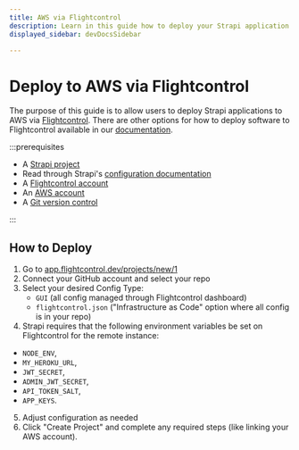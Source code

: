 ```yaml
---
title: AWS via Flightcontrol
description: Learn in this guide how to deploy your Strapi application on Flightcontrol.
displayed_sidebar: devDocsSidebar

---
```


# Deploy to AWS via Flightcontrol

The purpose of this guide is to allow users to deploy Strapi applications to AWS via [Flightcontrol](https://www.flightcontrol.dev/?ref=strapi). There are other options for how to deploy software to Flightcontrol available in our [documentation](https://www.flightcontrol.dev/docs?ref=strapi).

:::prerequisites

* A [Strapi project](/dev-docs/quick-start)
* Read through Strapi's [configuration documentation](/dev-docs/deployment#application-configuration)
* A [Flightcontrol account](https://app.flightcontrol.dev/signup?ref=strapi)
* An [AWS account](https://signin.aws.amazon.com/signin?redirect_uri=https%3A%2F%2Fus-east-1.console.aws.amazon.com%2Fbilling%2Fhome%3Fregion%3Dus-east-1%26state%3DhashArgs%2523%252Faccount%253Fnc2%253Dh_m_ma%26isauthcode%3Dtrue&client_id=arn%3Aaws%3Aiam%3A%3A934814114565%3Auser%2Fportal-aws-auth&forceMobileApp=0&code_challenge=hV6nNzYNHmki5JweiiVQcoLxr0WxjqXpVF4Lsh2NXxM&code_challenge_method=SHA-256)
* A [Git version control](https://docs.github.com/en/get-started/quickstart/set-up-git)

:::

## How to Deploy

1. Go to [app.flightcontrol.dev/projects/new/1](https://app.flightcontrol.dev/projects/new/1?ref=strapi)
2. Connect your GitHub account and select your repo
3. Select your desired Config Type:
    - `GUI` (all config managed through Flightcontrol dashboard)
    - `flightcontrol.json` ("Infrastructure as Code" option where all config is in your repo)
4. Strapi requires that the following environment variables be set on Flightcontrol for the remote instance:

- `NODE_ENV`,
- `MY_HEROKU_URL`,
- `JWT_SECRET`,
- `ADMIN_JWT_SECRET`,
- `API_TOKEN_SALT`,
- `APP_KEYS`.

5. Adjust configuration as needed
6. Click "Create Project" and complete any required steps (like linking your AWS account).
